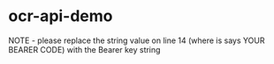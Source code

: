 # ocr-api-demo

NOTE - please replace the string value on line 14 (where is says YOUR BEARER CODE) with the Bearer key string
